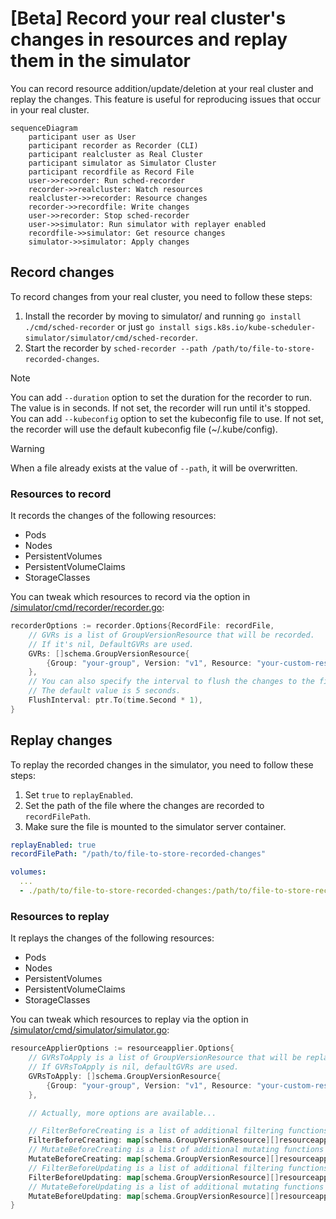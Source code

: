 # [Beta] Record your real cluster's changes in resources and replay them in the simulator

You can record resource addition/update/deletion at your real cluster and replay the changes. This feature is useful for reproducing issues that occur in your real cluster.

```mermaid
sequenceDiagram
    participant user as User
    participant recorder as Recorder (CLI)
    participant realcluster as Real Cluster
    participant simulator as Simulator Cluster
    participant recordfile as Record File
    user->>recorder: Run sched-recorder
    recorder->>realcluster: Watch resources
    realcluster->>recorder: Resource changes
    recorder->>recordfile: Write changes
    user->>recorder: Stop sched-recorder
    user->>simulator: Run simulator with replayer enabled
    recordfile->>simulator: Get resource changes
    simulator->>simulator: Apply changes
```

## Record changes

To record changes from your real cluster, you need to follow these steps:

1. Install the recorder by moving to simulator/ and running `go install ./cmd/sched-recorder` or just `go install sigs.k8s.io/kube-scheduler-simulator/simulator/cmd/sched-recorder`.
2. Start the recorder by `sched-recorder --path /path/to/file-to-store-recorded-changes`.

> [!NOTE]
> You can add `--duration` option to set the duration for the recorder to run. The value is in seconds. If not set, the recorder will run until it's stopped.  
> You can add `--kubeconfig` option to set the kubeconfig file to use. If not set, the recorder will use the default kubeconfig file (~/.kube/config).

> [!WARNING]
> When a file already exists at the value of `--path`, it will be overwritten.

### Resources to record

It records the changes of the following resources:

- Pods
- Nodes
- PersistentVolumes
- PersistentVolumeClaims
- StorageClasses

You can tweak which resources to record via the option in [/simulator/cmd/recorder/recorder.go](https://github.com/kubernetes-sigs/kube-scheduler-simulator/blob/master/simulator/cmd/recorder/recorder.go):

```go
recorderOptions := recorder.Options{RecordFile: recordFile,
	// GVRs is a list of GroupVersionResource that will be recorded.
	// If it's nil, DefaultGVRs are used.
	GVRs: []schema.GroupVersionResource{
		{Group: "your-group", Version: "v1", Resource: "your-custom-resources"},
	},
	// You can also specify the interval to flush the changes to the file.
	// The default value is 5 seconds.
	FlushInterval: ptr.To(time.Second * 1),
}
```

## Replay changes

To replay the recorded changes in the simulator, you need to follow these steps:

1. Set `true` to `replayEnabled`.
2. Set the path of the file where the changes are recorded to `recordFilePath`.
3. Make sure the file is mounted to the simulator server container.


```yaml:config.yaml
replayEnabled: true
recordFilePath: "/path/to/file-to-store-recorded-changes"
```

```yaml:compose.yml
volumes:
  ...
  - ./path/to/file-to-store-recorded-changes:/path/to/file-to-store-recorded-changes
```

### Resources to replay

It replays the changes of the following resources:

- Pods
- Nodes
- PersistentVolumes
- PersistentVolumeClaims
- StorageClasses

You can tweak which resources to replay via the option in [/simulator/cmd/simulator/simulator.go](https://github.com/kubernetes-sigs/kube-scheduler-simulator/blob/master/simulator/cmd/simulator/simulator.go):

```go
resourceApplierOptions := resourceapplier.Options{
	// GVRsToApply is a list of GroupVersionResource that will be replayed.
	// If GVRsToApply is nil, defaultGVRs are used.
	GVRsToApply: []schema.GroupVersionResource{
		{Group: "your-group", Version: "v1", Resource: "your-custom-resources"},
	},

	// Actually, more options are available...

	// FilterBeforeCreating is a list of additional filtering functions that are applied before creating resources.
	FilterBeforeCreating: map[schema.GroupVersionResource][]resourceapplier.FilteringFunction{},
	// MutateBeforeCreating is a list of additional mutating functions that are applied before creating resources.
	MutateBeforeCreating: map[schema.GroupVersionResource][]resourceapplier.MutatingFunction{},
	// FilterBeforeUpdating is a list of additional filtering functions that are applied before updating resources.
	FilterBeforeUpdating: map[schema.GroupVersionResource][]resourceapplier.FilteringFunction{},
	// MutateBeforeUpdating is a list of additional mutating functions that are applied before updating resources.
	MutateBeforeUpdating: map[schema.GroupVersionResource][]resourceapplier.MutatingFunction{},
}
```
